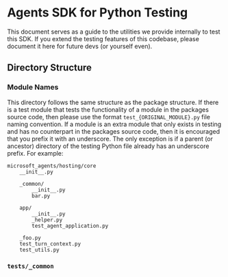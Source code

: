 # Agents SDK for Python Testing

This document serves as a guide to the utilities we provide internally to test this SDK. If you extend the testing features of this codebase, please document it here for future devs (or yourself even).

## Directory Structure


### Module Names

This directory follows the same structure as the package structure. If there is a test module that tests the functionality of a module in the packages source code, then please use the format `test_{ORIGINAL_MODULE}.py` file naming convention. If a module is an extra module that only exists in testing and has no counterpart in the packages source code, then it is encouraged that you prefix it with an underscore. The only exception is if a parent (or ancestor) directory of the testing Python file already has an underscore prefix. For example:

```
microsoft_agents/hosting/core
    __init__.py

    _common/
        __init__.py
        bar.py

    app/
        __init__.py
        _helper.py
        test_agent_application.py

    _foo.py
    test_turn_context.py
    test_utils.py

```

### `tests/_common`


